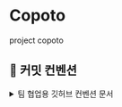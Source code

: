 # Copoto
project copoto

## **📝 커밋 컨벤션**
  
<details>
<summary>팀 협업용 깃허브 컨벤션 문서 </summary>
<div markdown="1">

<br>
 
## **Branch를 통한 협업**


개발 사항이 있다면, 이슈를 생성하고, 해당 이슈와 관련된 브랜치를 생성합니다!

<br>

해당 프로젝트에선 개발 속도 및 편의성을 위해 '**feature**'만 사용하기로 결정하였습니다. 

<br>
<br>

1. main 브랜치의 최신 버전을 pull 해줍니다.

```
git pull origin main
```
<br>

2. 본인이 생성한 이슈번호를 기준으로 브랜치를 생성해줍니다.

```bash
git branch feature/#7   // 이슈번호가 7번인 경우
```
<br>

3. 해당 브랜치로 이동해줍니다.

```bash
git switch feature/#7
```
<br>

4. 개발 후 개발이 완료되면 add를 진행해줍니다.

```bash
git add .   // 모든 변경사항을 저장할 시 '.', 특정 파일만 add하고 싶으면 해당 파일 이름 작성
```
<br>

5. commit 메세지를 작성해줍니다.
```
git commit -m "[feat](프로젝트이름)#7 - OO기능 개발"
```
<br>

6. 개발 도중 다른 이슈가 병합되었을 가능성이 있기 떄문에, main 브랜치를 한 번 더 pull 해줍니다.
```
git pull origin master
```
<br>

7. 6번을 진행했을 때 발생하는 conflict를 해결한 뒤, 다시 commit을 진행합니다. (4번 과정부터 시작)
<br>

8. 이상이 없다면 push를 진행합니다.
```
git push origin feature/#7
````
<br>

**main을 pull했을 때, 에러가 발생하면 해당 에러를 수정하는 작업을 반드시 진행해주세요!**

<br>

9. PR을 진행하고, 문제가 없다면 Reviewer가 Merge를 진행합니다.
<br>

10. main 브랜치로 이동 후 1번 과정부터 다시 반복해줍니다.
```
git switch master
```
<br>

## Git Branch Convention

- 브랜치를 생성하기 전에, 이슈를 작성해야 하는데,
**[브랜치 종류]/#<이슈번호>**의 양식에 따라 브랜치 명을 작성합니다.

하지만 개발 속도 향상 및 편리성을 위해 해당 프로젝트에선 **feature** 브랜치만 사용합니다.

ex) feature/#6

<br>
<br>

## Commit Convention

- commit은 최대한 자세히 나누어서 진행해야 하기 때문에, 하나의 이슈 안에서도 매우 많은 commit이 생성될 수 있습니다.
**[prefix] (해당 앱 이름(옵션))#이슈번호 - 이슈 내용**의 양식에 따라 커밋을 작성합니다.

- prefix 종류
  - [Feat]: 새로운 기능 구현
  - [Setting]: 기초 세팅 관련
  - [Design]: just 화면. 레이아웃 조정
  - [Fix]: 버그, 오류 해결, 코드 수정
  - [Add]: Feat 이외의 부수적인 코드 추가, 라이브러리 추가, 새로운 View 생성
  - [Del]: 쓸모없는 코드, 주석 삭제
  - [Refactor]: 전면 수정이 있을 때 사용합니다
  - [Remove]: 파일 삭제
  - [Chore]: 그 이외의 잡일/ 버전 코드 수정, 패키지 구조 변경, 파일 이동, 파일이름 변경
  - [Docs]: README나 WIKI 등의 문서 개정
  - [Comment]: 필요한 주석 추가 및 변경

ex) [Design] sucpi #4 - 응원 뷰 레이아웃 디자인

<br>
<br>

## Issue

### 이슈 생성 시

- [Feature] 뷰이름 이슈명
ex) [Feature] MyView - MyView 레이아웃 디자인
- 우측 상단 Assignees 자기 자신 선택 → 작업 할당된 사람을 선택하는 것
- Labels Prefix와 자기 자신 선택

<br>

## PR

### PR 요청 시

- Reviewers 자신 제외 모두 체크
- Assignees 자기 자신 추가
- Labels 이슈와 동일하게 추가
- 서로 코드리뷰 하기
- 수정 필요 시 수정하기

<br>
